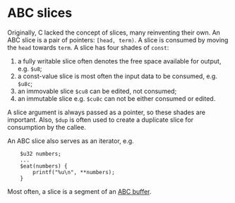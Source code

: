 #   ABC slices

Originally, C lacked the concept of slices, many reinventing
their own. An ABC slice is a pair of pointers: `[head, term)`.
A slice is consumed by moving the `head` towards `term`. A slice
has four shades of `const`:

 1. a fully writable slice often denotes the free space 
    available for output, e.g. `$u8`;
 2. a const-value slice is most often the input data to be
    consumed, e.g. `$u8c`;
 3. an immovable slice `$cu8` can be edited, not consumed;
 4. an immutable slice e.g. `$cu8c` can not be either consumed
    or edited.

A slice argument is always passed as a pointer, so these shades
are important. Also, `$dup` is often used to create a duplicate
slice for consumption by the callee.

An ABC slice also serves as an iterator, e.g.
````
    $u32 numbers;
    ...
    $eat(numbers) {
        printf("%u\n", **numbers);
    }
````

Most often, a slice is a segment of an [ABC buffer][B].

[B]: ./B.md
